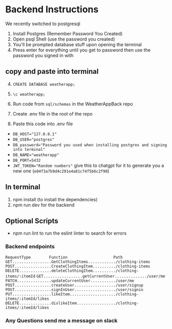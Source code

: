# Backend Instructions

We recently switched to postgresql
1. Install Postgres (Remember Password You Created)
2. Open psql Shell (use the password you created)
3. You'll be prompted database stuff upon opening the terminal
4. Press enter for everything until you get to password then use the password you signed in with
## copy and paste into terminal

4. `CREATE DATABASE weatherapp;`
5. `\c weatherapp;`

6. Run code from `sql/schemas` in the WeatherAppBack repo
7. Create .env file in the root of the repo
8. Paste this code into .env file

- `DB_HOST="127.0.0.1"`
- `DB_USER="postgres"`
- `DB_password="Password you used when installing postgres and signing into terminal"`
- `DB_NAME="weatherapp"`
- `DB_PORT=5432`
- `JWT_TOKEN="Random numbers"` give this to chatgpt for it to generate you a new one (`e84f3a7b9d4c291e4a81c74f5b6c2f90`)
## In terminal
1. npm install (to install the dependencies)
2. npm run dev for the backend
## Optional Scripts
- npm run lint to run the eslint linter to search for errors

### Backend endpoints
`RequestType        Function                    Path`
`GET.................GetClothingItems............/clothing-items`
`POST................CreateClothingItem........../clothing-items` 
`DELETE..............deleteClothingItem........../clothing-items/:itemId` 
`GET.................getCurrentUser............../user/me`
`PATCH...............updateCurrentUser.........../user/me`
`POST................createUser................../user/signup`
`POST................signInUser................../user/signin`
`PUT.................likeItem..................../clothing-items/:itemId/likes`
`DELETE..............dislikeItem................./clothing-items/:itemId/likes`

### Any Questions send me a message on slack
